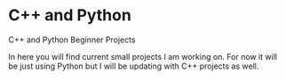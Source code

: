 # C++ and Python

C++ and Python Beginner Projects

In here you will find current small projects I am working on. For now it will be just using Python but I will be updating with C++ projects as well.
